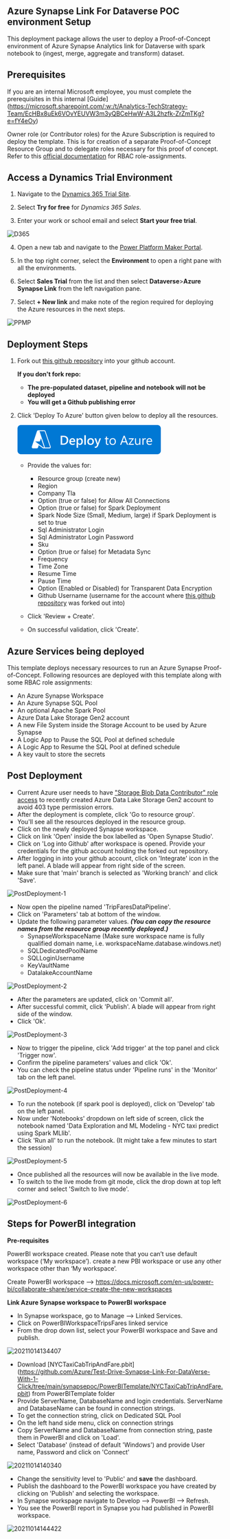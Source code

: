 ## Azure Synapse Link For Dataverse POC environment Setup
This deployment package allows the user to deploy a Proof-of-Concept environment of Azure Synapse Analytics link for Dataverse with spark notebook to (ingest, merge, aggregate and transform) dataset.

## Prerequisites

If you are an internal Microsoft employee, you must complete the prerequisites in this internal [Guide] (https://microsoft.sharepoint.com/:w:/t/Analytics-TechStrategy-Team/EcHBx8uEk6VOvYEUVW3m3yQBCeHwW-A3L2hzfk-ZrZmTKg?e=fY4eOy)

Owner role (or Contributor roles) for the Azure Subscription is required to deploy the template. This is for creation of a separate Proof-of-Concept Resource Group and to delegate roles necessary for this proof of concept. Refer to this [official documentation](https://docs.microsoft.com/en-us/azure/role-based-access-control/role-assignments-steps) for RBAC role-assignments.

## Access a Dynamics Trial Environment

1. Navigate to the [Dynamics 365 Trial Site](https://dynamics.microsoft.com/en-us/dynamics-365-free-trial/).

2. Select **Try for free** for *Dynamics 365 Sales*.

3. Enter your work or school email and select **Start your free trial**.

![D365](https://github.com/Azure/Test-Drive-Synapse-Link-For-DataVerse-With-1-Click/blob/main/images/d365-trial.gif)

4. Open a new tab and navigate to the [Power Platform Maker Portal](https://make.preview.powerapps.com/).

5. In the top right corner, select the **Environment** to open a right pane with all the environments.

6. Select **Sales Trial** from the list and then select **Dataverse**>**Azure Synapse Link** from the left navigation pane.

7. Select **+ New link** and make note of the region required for deploying the Azure resources in the next steps.

![PPMP](https://github.com/Azure/Test-Drive-Synapse-Link-For-DataVerse-With-1-Click/blob/main/images/ppac-video.gif)

## Deployment Steps
1. Fork out [this github repository](https://github.com/Azure/Test-Drive-Synapse-Link-For-DataVerse-With-1-Click) into your github account. 
    
   **If you don't fork repo:** 
   + **The pre-populated dataset, pipeline and notebook will not be deployed**
   + **You will get a Github publishing error**
   
   
  <!--  ![Fork](https://raw.githubusercontent.com/Azure/Test-Drive-Synapse-Link-For-DataVerse-With-1-Click/main/images/4.gif) -->
 
2. Click 'Deploy To Azure' button given below to deploy all the resources.

    [![Deploy To Azure](https://raw.githubusercontent.com/Azure/azure-quickstart-templates/master/1-CONTRIBUTION-GUIDE/images/deploytoazure.svg?sanitize=true)](https://portal.azure.com/#create/Microsoft.Template/uri/https%3A%2F%2Fraw.githubusercontent.com%2FAzure%2FTest-Drive-Synapse-Link-For-DataVerse-With-1-Click%2Fmain%2Fazuredeploy.json)

   - Provide the values for:

     - Resource group (create new)
     - Region
     - Company Tla
     - Option (true or false) for Allow All Connections
     - Option (true or false) for Spark Deployment
     - Spark Node Size (Small, Medium, large) if Spark Deployment is set to true
     - Sql Administrator Login
     - Sql Administrator Login Password
     - Sku
     - Option (true or false) for Metadata Sync
     - Frequency
     - Time Zone
     - Resume Time
     - Pause Time
     - Option (Enabled or Disabled) for Transparent Data Encryption
     - Github Username (username for the account where [this github repository](https://github.com/Azure/Test-Drive-Synapse-Link-For-DataVerse-With-1-Click) was forked out into)

   - Click 'Review + Create'.
   - On successful validation, click 'Create'.

## Azure Services being deployed
This template deploys necessary resources to run an Azure Synapse Proof-of-Concept. 
Following resources are deployed with this template along with some RBAC role assignments:

- An Azure Synapse Workspace 
- An Azure Synapse SQL Pool
- An optional Apache Spark Pool
- Azure Data Lake Storage Gen2 account
- A new File System inside the Storage Account to be used by Azure Synapse
- A Logic App to Pause the SQL Pool at defined schedule
- A Logic App to Resume the SQL Pool at defined schedule
- A key vault to store the secrets

<!-- The data pipeline inside the Synapse Workspace gets New York Taxi trip and fare data, joins them and perform aggregations on them to give the final aggregated results. Other resources include datasets, linked services and dataflows. All resources are completely parameterized and all the secrets are stored in the key vault. These secrets are fetched inside the linked services using key vault linked service. The Logic App will check for Active Queries. If there are active queries, it will wait 5 minutes and check again until there are none before pausing -->

## Post Deployment
- Current Azure user needs to have ["Storage Blob Data Contributor" role access](https://docs.microsoft.com/en-us/azure/synapse-analytics/get-started-add-admin#azure-rbac-role-assignments-on-the-workspaces-primary-storage-account) to recently created Azure Data Lake Storage Gen2 account to avoid 403 type permission errors.
- After the deployment is complete, click 'Go to resource group'.
- You'll see all the resources deployed in the resource group.
- Click on the newly deployed Synapse workspace.
- Click on link 'Open' inside the box labelled as 'Open Synapse Studio'.
- Click on 'Log into Github' after workspace is opened. Provide your credentials for the github account holding the forked out repository.
- After logging in into your github account, click on 'Integrate' icon in the left panel. A blade will appear from right side of the screen.
- Make sure that 'main' branch is selected as 'Working branch' and click 'Save'.

![PostDeployment-1](https://github.com/Azure/Test-Drive-Synapse-Link-For-DataVerse-With-1-Click/blob/main/images/1.gif)

- Now open the pipeline named 'TripFaresDataPipeline'.
- Click on 'Parameters' tab at bottom of the window.
- Update the following parameter values. ___(You can copy the resource names from the resource group recently deployed.)___
    - SynapseWorkspaceName  (Make sure workspace name is fully qualified domain name, i.e. workspaceName.database.windows.net)
    - SQLDedicatedPoolName
    - SQLLoginUsername
    - KeyVaultName
    - DatalakeAccountName

![PostDeployment-2](https://github.com/Azure/Test-Drive-Synapse-Link-For-DataVerse-With-1-Click/blob/main/images/2.gif)

- After the parameters are updated, click on 'Commit all'.
- After successful commit, click 'Publish'. A blade will appear from right side of the window.
- Click 'Ok'.

![PostDeployment-3](https://github.com/Azure/Test-Drive-Synapse-Link-For-DataVerse-With-1-Click/blob/main/images/3.gif)

- Now to trigger the pipeline, click 'Add trigger' at the top panel and click 'Trigger now'.
- Confirm the pipeline parameters' values and click 'Ok'.
- You can check the pipeline status under 'Pipeline runs' in the 'Monitor' tab on the left panel.

![PostDeployment-4](https://github.com/Azure/Test-Drive-Synapse-Link-For-DataVerse-With-1-Click/blob/main/images/5.gif)

- To run the notebook (if spark pool is deployed), click on 'Develop' tab on the left panel.
- Now under 'Notebooks' dropdown on left side of screen, click the notebook named 'Data Exploration and ML Modeling - NYC taxi predict using Spark MLlib'.
- Click 'Run all' to run the notebook. (It might take a few minutes to start the session)

![PostDeployment-5](https://github.com/Azure/Test-Drive-Synapse-Link-For-DataVerse-With-1-Click/blob/main/images/6.gif)

- Once published all the resources will now be available in the live mode.
- To switch to the live mode from git mode, click the drop down at top left corner and select 'Switch to live mode'.

![PostDeployment-6](https://github.com/Azure/Test-Drive-Synapse-Link-For-DataVerse-With-1-Click/blob/main/images/liveMode.PNG)

## Steps for PowerBI integration

**Pre-requisites**

PowerBI workspace created. Please note that you can’t use default workspace (‘My workspace’). create a new PBI workspace or use any other workspace other than ‘My workspace’.

Create PowerBI workspace --> https://docs.microsoft.com/en-us/power-bi/collaborate-share/service-create-the-new-workspaces

**Link Azure Synapse workspace to PowerBI workspace**

- In Synapse workspace, go to Manage --> Linked Services.
- Click on PowerBIWorkspaceTripsFares linked service
- From the drop down list, select your PowerBI workspace and Save and publish.

![20211014134407](https://user-images.githubusercontent.com/88354448/137524650-9d066921-d057-4a08-8d55-4f8c02eb3690.gif)

- Download [NYCTaxiCabTripAndFare.pbit] (https://github.com/Azure/Test-Drive-Synapse-Link-For-DataVerse-With-1-Click/tree/main/synapsepoc/PowerBITemplate/NYCTaxiCabTripAndFare.pbit) from PowerBITemplate folder
- Provide ServerName, DatabaseName and login credentials. ServerName and DatabaseName can be found in connection strings.
- To get the connection string, click on Dedicated SQL Pool
- On the left hand side menu, click on connection strings
- Copy ServerName and DatabaseName from connection string, paste them in PowerBI and click on 'Load'.
- Select 'Database' (instead of default 'Windows') and provide User name,  Password and click on 'Connect'

![20211014140340](https://user-images.githubusercontent.com/88354448/137524802-c720137f-9f9c-4c84-93b9-35c5ef0ce759.gif)

- Change the sensitivity level to 'Public' and **save** the dashboard. 
- Publish the dashboard to the PowerBI workspace you have created by clicking on 'Publish' and selecting the workspace.
- In Synapse workspage navigate to Develop --> PowerBI --> Refresh.
- You see the PowerBI report in Synapse you had published in PowerBI workspace.

![20211014144422](https://user-images.githubusercontent.com/88354448/137524861-ac32c4dc-856f-41e9-8f01-8dfa0cc7baae.gif)

